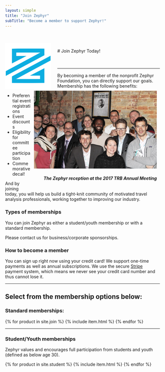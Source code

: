 ```yaml
---
layout: simple
title: "Join Zephyr"
subTitle: "Become a member to support Zephyr!"
---
```


<br/>
<br/>

<img src="/img/logo-small.png" width="150px" style="float:left; margin-right:20px;" />
<br/>
# Join Zephyr Today!

<br/>
<br/>
<br/>

---

<div style="float:right; margin: 5px 10px;">
<img src="/img/reception.jpg" width="400px" />
<h5 style="text-align:right;"><i>The Zephyr reception at the 2017 TRB Annual Meeting</i></h5>

</div>

By becoming a member of the nonprofit Zephyr Foundation, you can directly support our goals.
Membership has the following benefits:

- Preferential event registrations
- Event discounts
- Eligibility for committee participation
- Commemorative decal!

And by joining today, you will help us build a tight-knit community of motivated travel analysis professionals, working together to improving our industry.

### Types of memberships

You can join Zephyr as either a student/youth membership or with a standard membership.

Please contact us for business/corporate sponsorships.

### How to become a member

You can sign up right now using your credit card! We support one-time payments as well as annual subscriptions. We use the secure [Stripe](https://stripe.com) payment system, which means we never see your credit card number and thus cannot lose it.

<!-- stripe -->

---

## Select from the membership options below:

### Standard memberships:

<div class="striperow">
  {% for product in site.join %}
    {% include item.html %}
  {% endfor %}
</div>

---
### Student/Youth memberships

Zephyr values and encourages full participation from students and youth (defined as below age 30).

<div class="striperow">
  {% for product in site.student %}
    {% include item.html %}
  {% endfor %}
</div>

<br/><br/><br/><br/><br/>